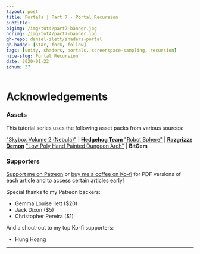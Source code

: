 ```yaml
---
layout: post
title: Portals | Part 7 - Portal Recursion
subtitle:
bigimg: /img/tut4/part7-banner.jpg
hdrimg: /img/tut4/part7-banner.jpg
gh-repo: daniel-ilett/shaders-portal
gh-badge: [star, fork, follow]
tags: [unity, shaders, portals, screenspace-sampling, recursion]
nice-slug: Portal Recursion
date: 2020-01-22
idnum: 37
---
```


# Acknowledgements

### Assets

This tutorial series uses the following asset packs from various sources:

["Skybox Volume 2 (Nebula)"](https://assetstore.unity.com/packages/2d/textures-materials/sky/skybox-volume-2-nebula-3392) | [**Hedgehog Team**](https://assetstore.unity.com/publishers/1351)
["Robot Sphere"](https://assetstore.unity.com/packages/3d/characters/robots/robot-sphere-136226) | [**Razgrizzz Demon**](https://assetstore.unity.com/publishers/27109)
["Low Poly Hand Painted Dungeon Arch"](https://sketchfab.com/3d-models/low-poly-hand-painted-dungeon-arch-0040f94c8efd43639d8010874e4fefb6) | **BitGem**

### Supporters

[Support me on Patreon](https://www.patreon.com/danielilett) or [buy me a coffee on Ko-fi](https://ko-fi.com/danielilett) for PDF versions of each article and to access certain articles early!

Special thanks to my Patreon backers:

- Gemma Louise Ilett ($20)
- Jack Dixon ($5)
- Christopher Pereira ($1)

And a shout-out to my top Ko-fi supporters:

- Hung Hoang

<hr/>
